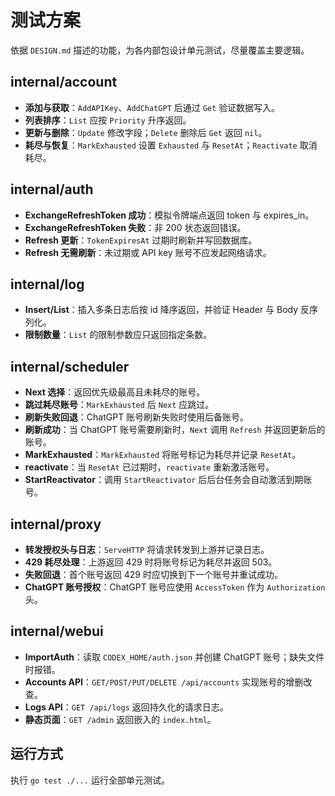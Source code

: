 # 测试方案

依据 `DESIGN.md` 描述的功能，为各内部包设计单元测试，尽量覆盖主要逻辑。

## internal/account
- **添加与获取**：`AddAPIKey`、`AddChatGPT` 后通过 `Get` 验证数据写入。
- **列表排序**：`List` 应按 `Priority` 升序返回。
- **更新与删除**：`Update` 修改字段；`Delete` 删除后 `Get` 返回 `nil`。
- **耗尽与恢复**：`MarkExhausted` 设置 `Exhausted` 与 `ResetAt`；`Reactivate` 取消耗尽。

## internal/auth
- **ExchangeRefreshToken 成功**：模拟令牌端点返回 token 与 expires_in。
- **ExchangeRefreshToken 失败**：非 200 状态返回错误。
- **Refresh 更新**：`TokenExpiresAt` 过期时刷新并写回数据库。
- **Refresh 无需刷新**：未过期或 API key 账号不应发起网络请求。

## internal/log
- **Insert/List**：插入多条日志后按 id 降序返回，并验证 Header 与 Body 反序列化。
- **限制数量**：`List` 的限制参数应只返回指定条数。

## internal/scheduler
- **Next 选择**：返回优先级最高且未耗尽的账号。
- **跳过耗尽账号**：`MarkExhausted` 后 `Next` 应跳过。
- **刷新失败回退**：ChatGPT 账号刷新失败时使用后备账号。
- **刷新成功**：当 ChatGPT 账号需要刷新时，`Next` 调用 `Refresh` 并返回更新后的账号。
- **MarkExhausted**：`MarkExhausted` 将账号标记为耗尽并记录 `ResetAt`。
- **reactivate**：当 `ResetAt` 已过期时，`reactivate` 重新激活账号。
- **StartReactivator**：调用 `StartReactivator` 后后台任务会自动激活到期账号。

## internal/proxy
- **转发授权头与日志**：`ServeHTTP` 将请求转发到上游并记录日志。
- **429 耗尽处理**：上游返回 429 时将账号标记为耗尽并返回 503。
- **失败回退**：首个账号返回 429 时应切换到下一个账号并重试成功。
- **ChatGPT 账号授权**：ChatGPT 账号应使用 `AccessToken` 作为 `Authorization` 头。

## internal/webui
- **ImportAuth**：读取 `CODEX_HOME/auth.json` 并创建 ChatGPT 账号；缺失文件时报错。
- **Accounts API**：`GET/POST/PUT/DELETE /api/accounts` 实现账号的增删改查。
- **Logs API**：`GET /api/logs` 返回持久化的请求日志。
- **静态页面**：`GET /admin` 返回嵌入的 `index.html`。

## 运行方式
执行 `go test ./...` 运行全部单元测试。

